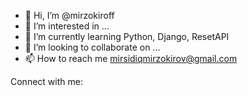 - 👋 Hi, I’m @mirzokiroff
- 👀 I’m interested in ...
- 🌱 I’m currently learning Python, Django, ResetAPI
- 💞️ I’m looking to collaborate on ...
- 📫 How to reach me mirsidiqmirzokirov@gmail.com

<!---
mirzokiroff/mirzokiroff is a ✨ special ✨ repository because its `README.md` (this file) appears on your GitHub profile.
You can click the Preview link to take a look at your changes.
--->
Connect with me:


